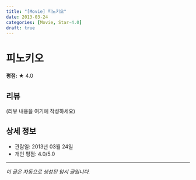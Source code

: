 ```yaml
---
title: "[Movie] 피노키오"
date: 2013-03-24
categories: [Movie, Star-4.0]
draft: true
---
```


# 피노키오

**평점:** ★ 4.0

## 리뷰

(리뷰 내용을 여기에 작성하세요)

## 상세 정보

- 관람일: 2013년 03월 24일
- 개인 평점: 4.0/5.0

---

*이 글은 자동으로 생성된 임시 글입니다.*
